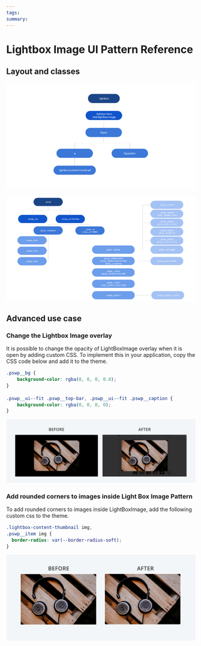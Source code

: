 ```yaml
---
tags:
summary: 
---
```


# Lightbox Image UI Pattern Reference


## Layout and classes

![](<images/lightboximage-image-3.png>) 

![](<images/lightboximage-image-4.png>)

## Advanced use case

### Change the Lightbox Image overlay

It is possible to change the opacity of LightBoxImage overlay when it is open by adding custom CSS. To implement this in your application, copy the CSS code below and add it to the theme.

```css
.pswp__bg {
    background-color: rgba(0, 0, 0, 0.8);
}

.pswp__ui--fit .pswp__top-bar, .pswp__ui--fit .pswp__caption {
    background-color: rgba(0, 0, 0, 0);
}
```

![](<images/lightboximage-image-5.png>)

### Add rounded corners to images inside Light Box Image Pattern

To add rounded corners to images inside LightBoxImage, add the following custom css to the theme.

```css
.lightbox-content-thumbnail img,
.pswp__item img {
  border-radius: var(--border-radius-soft);
}
```

![](<images/lightboximage-image-6.png>)
